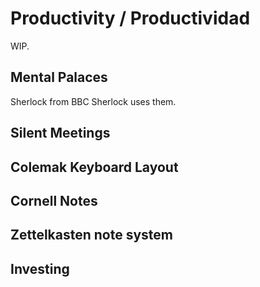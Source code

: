 # Productivity / Productividad

WIP.

## Mental Palaces

Sherlock from BBC Sherlock uses them.

## Silent Meetings

## Colemak Keyboard Layout

## Cornell Notes

## Zettelkasten note system

## Investing
